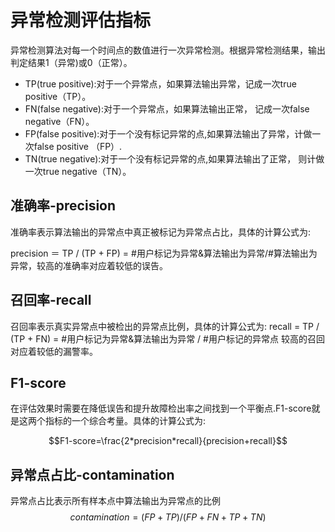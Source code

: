 # 异常检测评估指标

异常检测算法对每一个时间点的数值进行一次异常检测。根据异常检测结果，输出判定结果1（异常)或0（正常）。

- TP(true positive):对于一个异常点，如果算法输出异常，记成一次true positive（TP）。
- FN(false negative):对于一个异常点，如果算法输出正常， 记成一次false negative（FN）。
- FP(false positive):对于一个没有标记异常的点,如果算法输出了异常，计做一次false positive （FP）.
- TN(true negative):对于一个没有标记异常的点,如果算法输出了正常， 则计做一次true negative（TN）。


## 准确率-precision
准确率表示算法输出的异常点中真正被标记为异常点占比，具体的计算公式为:

precision ＝ TP / (TP + FP) = #用户标记为异常&算法输出为异常/#算法输出为异常，较高的准确率对应着较低的误告。


## 召回率-recall

召回率表示真实异常点中被检出的异常点比例，具体的计算公式为:
recall = TP / (TP + FN) = #用户标记为异常&算法输出为异常 / #用户标记的异常点
较高的召回对应着较低的漏警率。


## F1-score
在评估效果时需要在降低误告和提升故障检出率之间找到一个平衡点.F1-score就是这两个指标的一个综合考量。具体的计算公式为:

$$F1-score=\frac{2*precision*recall}{precision+recall}$$


## 异常点占比-contamination
异常点占比表示所有样本点中算法输出为异常点的比例
$$contamination = (FP + TP)/(FP + FN + TP + TN)$$



